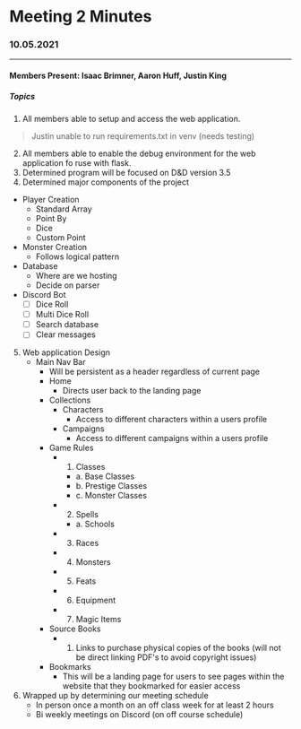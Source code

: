 # Meeting 2 Minutes
### 10.05.2021
-------------------
#### Members Present: Isaac Brimner, Aaron Huff, Justin King

##### Topics
1. All members able to setup and access the web application.
>  Justin unable to run requirements.txt in venv (needs testing)
2. All members able to enable the debug environment for the web application fo ruse with flask.
3. Determined program will be focused on D&D version 3.5
4. Determined major components of the project
  * Player Creation
    * Standard Array
    * Point By
    * Dice
    * Custom Point
  * Monster Creation
    * Follows logical pattern
  * Database
    - Where are we hosting
    - Decide on parser
  * Discord Bot
    - [ ] Dice Roll
    - [ ] Multi Dice Roll
    - [ ] Search database
    - [ ] Clear messages
5. Web application Design
   * Main Nav Bar
     * Will be persistent as a header regardless of current page
     * Home
       - Directs user back to the landing page
     * Collections
       - Characters
         - Access to different characters within a users profile
       - Campaigns
         - Access to different campaigns within a users profile
     * Game Rules
       - 1) Classes
         - a. Base Classes
         - b. Prestige Classes
         - c. Monster Classes
       - 2) Spells
         - a. Schools
       - 3) Races
       - 4) Monsters
       - 5) Feats
       - 6) Equipment
       - 7) Magic Items
     * Source Books
       - 1) Links to purchase physical copies of the books (will not be direct linking PDF's to avoid copyright issues)
     * Bookmarks
       - This will be a landing page for users to see pages within the website that they bookmarked for easier access
6. Wrapped up by determining our meeting schedule
   * In person once a month on an off class week for at least 2 hours
   * Bi weekly meetings on Discord (on off course schedule)
